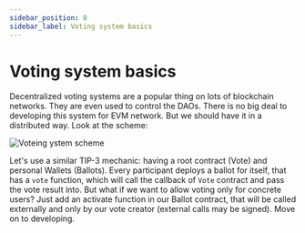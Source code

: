 ```yaml
---
sidebar_position: 0
sidebar_label: Voting system basics
---
```


# Voting system basics

Decentralized voting systems are a popular thing on lots of blockchain networks. They are even used to control the DAOs. There is no big deal to developing this system for EVM network. But we should have it in a distributed way. Look at the scheme:

![Voteing ystem scheme](<../../../../static/img/vote.svg>)
<!-- <p>Simple vote system</p> -->

Let's use a similar TIP-3 mechanic: having a root contract (Vote) and personal Wallets (Ballots). Every participant deploys a ballot for itself, that has a `vote` function, which will call the callback of `Vote` contract and pass the vote result into. But what if we want to allow voting only for concrete users? Just add an activate function in our Ballot contract, that will be called externally and only by our vote creator (external calls may be signed). Move on to developing.
